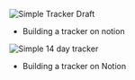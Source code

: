![Simple Tracker Draft](Simple%20Tracker%20Draft.png)
- Building a tracker on notion

![Simple 14 day tracker](Simple%2014%20day%20tracker.png)
- Building a tracker on Notion